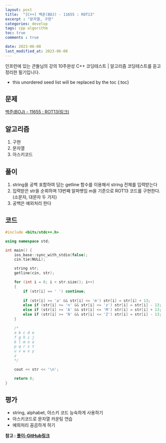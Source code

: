 ```yaml
---
layout: post
title:  "[C++] 백준(BOJ) - 11655 : ROT13"
excerpt : "문자열, 구현"
categories: develop
tags: cpp algorithm
toc: true
comments : true

date: 2023-06-08
last_modified_at: 2023-06-08
---
```

> <span style="font-size: 80%">
인프런에 있는 큰돌님의 강의 10주완성 C++ 코딩테스트 | 알고리즘 코딩테스트를 듣고 정리한 필기입니다.</span>

<!--more-->

* this unordered seed list will be replaced by the toc
{:toc}

## 문제 


[백준(BOJ) - 11655 : ROT13(링크)](https://www.acmicpc.net/problem/11655)

## 알고리즘

  1. 구현
  2. 문자열
  3. 아스키코드

## 풀이

  1. string을 공백 포함하여 담는 getline 함수를 이용해서 string 전체를 입력받는다  
  2. 입력받은 str을 순회하며 13번째 알파벳임 m을 기준으로 ROT13 코드를 구현한다. (소문자, 대문자 두 가지)
  3. 공백은 예외처리 한다

## 코드  

```cpp
#include <bits/stdc++.h>

using namespace std;

int main() {
    ios_base::sync_with_stdio(false);
    cin.tie(NULL);

    string str;
    getline(cin, str);

    for (int i = 0; i < str.size(); i++)
    {
        if (str[i] == ' ') continue;
        
        if (str[i] >= 'a' && str[i] <= 'm') str[i] = str[i] + 13;
        else if (str[i] >= 'n' && str[i] <= 'z') str[i] = str[i] - 13;
        else if (str[i] >= 'A' && str[i] <= 'M') str[i] = str[i] + 13;
        else if (str[i] >= 'N' && str[i] <= 'Z') str[i] = str[i] - 13;
    }

    /*
    a b c d e
    f g h i j
    k l m n o
    p q r s t
    u v w x y 
    z
    */

    cout << str << '\n';

    return 0;
}
```

## 평가  
* string, alphabet, 아스키 코드 능숙하게 사용하기   
* 아스키코드로 문자열 카운팅 연습  
* 예외처리 꼼곰하게 하기

__참고 : [풀이-GitHub링크](https://github.com/Jinlee0206/BOJ/blob/main/%EB%B0%B1%EC%A4%80/Bronze/11655.%E2%80%85ROT13/ROT13.cc)__

